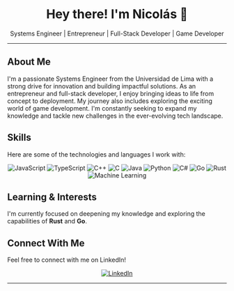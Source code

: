 <p align="center">
  <h1 align="center">Hey there! I'm Nicolás 👋</h1>
  <p align="center">Systems Engineer | Entrepreneur | Full-Stack Developer | Game Developer</p>
</p>

---

## About Me

I'm a passionate Systems Engineer from the Universidad de Lima with a strong drive for innovation and building impactful solutions. As an entrepreneur and full-stack developer, I enjoy bringing ideas to life from concept to deployment. My journey also includes exploring the exciting world of game development. I'm constantly seeking to expand my knowledge and tackle new challenges in the ever-evolving tech landscape.

## Skills

Here are some of the technologies and languages I work with:

<p align="center">
  <img src="https://img.shields.io/badge/JavaScript-F7DF1E?style=for-the-badge&logo=javascript&logoColor=black" alt="JavaScript" />
  <img src="https://img.shields.io/badge/TypeScript-3178C6?style=for-the-badge&logo=typescript&logoColor=white" alt="TypeScript" />
  <img src="https://img.shields.io/badge/C%2B%2B-00599C?style=for-the-badge&logo=c%2B%2B&logoColor=white" alt="C++" />
  <img src="https://img.shields.io/badge/C-A8B9CC?style=for-the-badge&logo=c&logoColor=black" alt="C" />
  <img src="https://img.shields.io/badge/Java-007396?style=for-the-badge&logo=java&logoColor=white" alt="Java" />
  <img src="https://img.shields.io/badge/Python-3776AB?style=for-the-badge&logo=python&logoColor=white" alt="Python" />
  <img src="https://img.shields.io/badge/C%23-239120?style=for-the-badge&logo=c-sharp&logoColor=white" alt="C#" />
  <img src="https://img.shields.io/badge/Go-00ADD4?style=for-the-badge&logo=go&logoColor=white" alt="Go" />
  <img src="https://img.shields.io/badge/Rust-000000?style=for-the-badge&logo=rust&logoColor=white" alt="Rust" />
  <img src="https://img.shields.io/badge/Machine%20Learning-000000?style=for-the-badge&logo=tensorflow&logoColor=white" alt="Machine Learning" />
</p>

## Learning & Interests

I'm currently focused on deepening my knowledge and exploring the capabilities of **Rust** and **Go**.

## Connect With Me

Feel free to connect with me on LinkedIn!

<p align="center">
  <a href="https://www.linkedin.com/in/nicolas-xavier-herrera-medina/" target="_blank">
    <img src="https://img.shields.io/badge/LinkedIn-0077B5?style=for-the-badge&logo=linkedin&logoColor=white" alt="LinkedIn" />
  </a>
</p>

---
